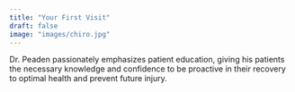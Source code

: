 ```yaml
---
title: "Your First Visit"
draft: false
image: "images/chiro.jpg"
---
```

Dr. Peaden passionately emphasizes patient education, giving his patients the necessary knowledge and confidence to be proactive in their recovery to optimal health and prevent future injury.